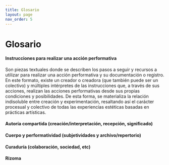 ```yaml
---
title: Glosario
layout: page
nav_order: 5
---
```


# Glosario

#### Instrucciones para realizar una acción performativa

Son piezas textuales donde se describen los pasos a seguir y recursos a utilizar para realizar una acción performativa y su documentación o registro. En este formato, existe un creador o creadora (que también puede ser un colectivo) y múltiples intérpretes de las instrucciones que, a través de sus acciones, realizan las acciones performativas desde sus propias condiciones y posibilidades. De esta forma, se materializa la relación indisoluble entre creación y experimentación, resaltando así el carácter procesual y colectivo de todas las experiencias estéticas basadas en prácticas artísticas.

#### Autoría compartida (creación/interpretación, recepción, significado)

#### Cuerpo y performatividad (subjetividades y archivo/repertorio)

#### Curaduría (colaboración, sociedad, etc)

#### Rizoma

